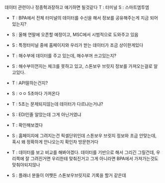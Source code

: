
데이터 관련이나 정종혁과장하고 얘기하면 될것같다
T : 터미널
S : 스마트엠투엠

- T : BPA에서 전체 터미널의 데이터를 수신을 해서 정보를 공유해주는게 지금 되어있는지?
- S : 올해 연말에 오픈할 예정이고, MSC에서 시범적으로 도와주고 있음

- S : 특정터미널 중에 홈페이지와 우리가 받는 데이터가 조금 상이한게있다
- T : 해수부에 데이터를 주고 있는데, 해수부꺼 쓰고있는지?
- S : 해수부이껀지는 체크를 못하고 있고, 스톤보우 브릿지 정보를 가져오는걸로 알고있다. 
- T : API말하는건지?
- S : ㅇㅇ 5초마다 가져온다
- T : 5초는 문제되지않는데 데이터가 다르냐는거냐?
- S : EDI인줄 알았는데 그게 아닌거였냐
- T : 확인해보겠다
- S : 홈페이지에 그려지는건 픽셀단위인데 스톤보우 브릿지 정보와 조금 안맞는데, 혹시 왜 정확하게 안나오는지 확인차 방문한거다
- T : 데이터를 보고 비교를 해봐야겠다. 데이터를 기반으로 해서 그리긴 그릴건데, 우리쪽에 잘 그려진거면 우리한테 맞춰진거고 그게 아니라면 BPA에서 가져가는것도 맞춰야되지않나
- S : 플래너 분들이 어쨋든 스톤보우브릿지로 기록을 할거 같은데 